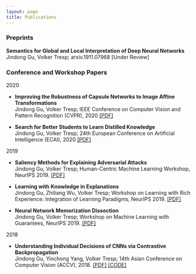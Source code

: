 ```yaml
---
layout: page
title: Publications
---
```

<h3>
<a name='pub'></a> Preprints
</h3>

<div class="media-body">
<p class="media-heading">
 <strong>Semantics for Global and Local Interpretation of Deep Neural Networks</strong><br />
Jindong Gu, Volker Tresp; arxiv.1911.07968 [Under Review]
</p>
</div>


<h3>
    <a name='pub'></a> Conference and Workshop Papers
</h3>

2020
<ul>
<li> 
<p> <strong> Improving the Robustness of Capsule Networks to Image Affine Transformations</strong><br />
          Jindong Gu, Volker Tresp; IEEE Conference on Computer Vision and Pattern Recognition <nobr> (CVPR), 2020 </nobr> <a href="https://arxiv.org/pdf/1911.07968.pdf">[PDF]</a>
</p>    
</li>
    
<li> 
 <p> <strong> Search for Better Students to Learn Distilled Knowledge</strong><br />
          Jindong Gu, Volker Tresp; 24th European Conference on Artificial Intelligence <nobr> (ECAI), 2020 </nobr> <a href="https://arxiv.org/abs/2001.11612.pdf">[PDF]</a>
</p>
</li>
</ul>

2019 
<ul>
<li> 
<p> <strong> Saliency Methods for Explaining Adversarial Attacks</strong><br />
          Jindong Gu, Volker Tresp; Human-Centric Machine Learning Workshop, NeurIPS 2019. <a href="https://arxiv.org/pdf/1908.08413.pdf">[PDF]</a>
</p>
</li>

<li> 
<p> <strong> Learning with Knowledge in Explanations</strong><br />
          Jindong Gu, Zhiliang Wu, Volker Tresp; Workshop on Learning with Rich Experience: Integration of Learning Paradigms, NeurIPS 2019. <a href="https://drive.google.com/file/d/18Eyo7XIgJ1L5Toylnp-l1dvN7wMBOPSQ/view">[PDF]</a>
</p>
</li>

<li> 
 <p> <strong> Neural Network Memorization Dissection</strong><br />
 Jindong Gu, Volker Tresp; Workshop on Machine Learning with Guarantees, NeurIPS 2019. <a href="https://arxiv.org/pdf/1911.09537.pdf">[PDF]</a>
 </p>
</li>
</ul>

2018
<ul>   
<li> 
<p> <strong> Understanding Individual Decisions of CNNs via Contrastive Backpropagation</strong><br />
          Jindong Gu, Yinchong Yang, Volker Tresp; 14th Asian Conference on Computer Vision <nobr> (ACCV), 2018. <a href="https://arxiv.org/pdf/1812.02100.pdf">[PDF]</a> <a href="https://github.com/JindongGu/Contrastive-LRP">[CODE]</a>
</p>
</li>
</ul>





